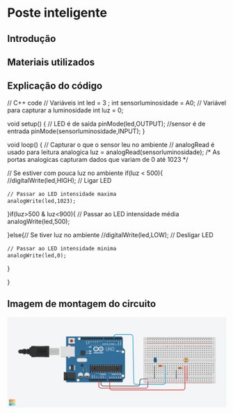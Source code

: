 # Poste inteligente

## Introdução


## Materiais utilizados


## Explicação do código

// C++ code
// Variáveis
int led = 3 ;
int sensorluminosidade = A0;
// Variável para capturar a luminosidade
int luz = 0;

void setup()
{
 // LED é de saída
  pinMode(led,OUTPUT);
  //sensor é de entrada
  pinMode(sensorluminosidade,INPUT);
}

void loop()
{
 // Capturar o que o sensor leu no ambiente
 // analogRead é usado para leitura analogica
  luz = analogRead(sensorluminosidade);
  /* As portas analogicas capturam dados que 
  variam de 0 até 1023 */
  
  // Se estiver com pouca luz no ambiente 
  if(luz < 500){
    //digitalWrite(led,HIGH); // Ligar LED
    
    // Passar ao LED intensidade maxima
    analogWrite(led,1023);
  }if(luz>500 & luz<900){
    // Passar ao LED intensidade média
    analogWrite(led,500);
    
  }else{// Se tiver luz no ambiente
    //digitalWrite(led,LOW); // Desligar LED
    
    // Passar ao LED intensidade minima
    analogWrite(led,0);
  }
  
  
}

## Imagem de montagem do circuito

  ![Poste inteligente](posteinteligente.png)
